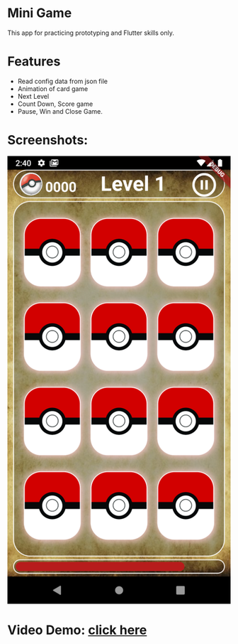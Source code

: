 # Mini Game
 This app for practicing prototyping and Flutter skills only.
# Features
 - Read config data from json file
 - Animation of card game
 - Next Level
 - Count Down, Score game
 - Pause, Win and Close Game.
  
# Screenshots:
![Flutter Keep demo](screenshot/lat_the_bai.png)

# Video Demo: [click here](https://youtu.be/WCmxDVcf1ME)
